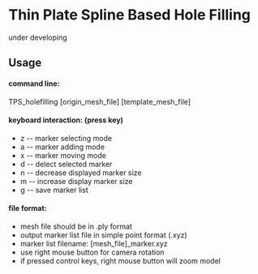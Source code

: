 Thin Plate Spline Based Hole Filling
====================================
under developing

Usage
------
#### command line:
TPS_holefilling [origin_mesh_file] [template_mesh_file]

#### keyboard interaction: (press key)
* z -- marker selecting mode
* a -- marker adding mode
* x -- marker moving mode
* d -- delect selected marker
* n -- decrease displayed marker size 
* m -- increase display marker size
* g -- save marker list

#### file format:
* mesh file should be in .ply format
* output marker list file in simple point format (.xyz)
* marker list filename: [mesh_file]_marker.xyz
* use right mouse button for camera rotation
* if pressed control keys, right mouse button will zoom model 